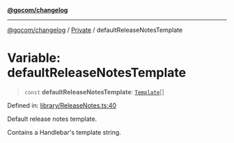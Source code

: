 [**@gocom/changelog**](../README.md)

***

[@gocom/changelog](../README.md) / [Private](../Internal/Private.md) / defaultReleaseNotesTemplate

# Variable: defaultReleaseNotesTemplate

> `const` **defaultReleaseNotesTemplate**: [`Template`](../Types/API.Template.md)[]

Defined in: [library/ReleaseNotes.ts:40](https://github.com/gocom/changelog/blob/cc3b7d1c5efcd58c3abc117b9a9e3a34830f5b86/src/library/ReleaseNotes.ts#L40)

Default release notes template.

Contains a Handlebar's template string.
